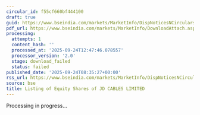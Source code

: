 ```yaml
---
circular_id: f55cf660bf444100
draft: true
guid: https://www.bseindia.com/markets/MarketInfo/DispNoticesNCirculars.aspx?Noticeid={1C09853B-0D08-4DE0-BCFA-A9309F262D90}&noticeno=20250924-10&dt=09/24/2025&icount=10&totcount=38&flag=0
pdf_url: https://www.bseindia.com/markets/MarketInfo/DownloadAttach.aspx?id=20250924-10&attachedId=
processing:
  attempts: 1
  content_hash: ''
  processed_at: '2025-09-24T12:47:46.078557'
  processor_version: '2.0'
  stage: download_failed
  status: failed
published_date: '2025-09-24T08:35:27+00:00'
rss_url: https://www.bseindia.com/markets/MarketInfo/DispNoticesNCirculars.aspx?Noticeid={1C09853B-0D08-4DE0-BCFA-A9309F262D90}&noticeno=20250924-10&dt=09/24/2025&icount=10&totcount=38&flag=0
source: bse
title: Listing of Equity Shares of JD CABLES LIMITED
---
```


Processing in progress...